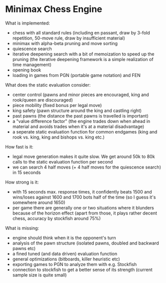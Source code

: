 # Minimax Chess Engine

What is implemented:

- chess with all standard rules (including en passant, draw by 3-fold repetition, 50-move rule, draw by insufficient material)
- minimax with alpha-beta pruning and move sorting
- quiescence search
- iterative deepening search with a bit of memoization to speed up the pruning (the iterative deepening framework is a simple realization of time management)
- opening book
- loading in games from PGN (portable game notation) and FEN

What does the static evaluation consider:

- center control (pawns and minor pieces are encouraged, king and rook/queen are discouraged)
- piece mobility (fixed bonus per legal move)
- king safety (pawn structure around the king and castling right)
- past pawns (the distance the past pawns is travelled is important)
- a "value difference factor" (the engine trades down when ahead in material and avoids trades when it's at a material disadvantage)
- a seperate static evaluation function for common endgames (king and rook vs. king, king and bishops vs. king etc.)


How fast is it:

- legal move generation makes it quite slow. We get around 50k to 80k calls to the static evaluation function per second
- we can search 4 half moves (+ 4 half moves for the quiescence search) in 15 seconds


How strong is it:

- with 15 seconds max. response times, it confidently beats 1500 and wins/loses against 1600 and 1700 bots half of the time
(so I guess it's somewhere around 1650)
- per game there are generally one or two situations where it blunders because of the horizon effect (apart from those, it plays rather decent chess, accuracy by stockfish around 75%)

What is missing:

- engine should think when it is the opponent's turn
- analysis of the pawn structure (isolated pawns, doubled and backward pawns etc)
- a fined tuned (and data driven) evaluation function
- general optimizations (bitboards, killer heuristic etc)
- exporting games to PGN to analyze them with e.g. Stockfish
- connection to stockfish to get a better sense of its strength (current sample size is quite small)
